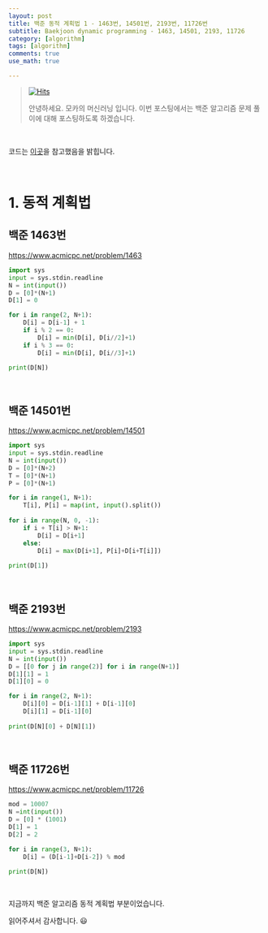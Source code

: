 ```yaml
---
layout: post
title: 백준 동적 계획법 1 - 1463번, 14501번, 2193번, 11726번
subtitle: Baekjoon dynamic programming - 1463, 14501, 2193, 11726
category: [algorithm]
tags: [algorithm]
comments: true
use_math: true

---
```






> [![Hits](https://hits.seeyoufarm.com/api/count/incr/badge.svg?url=https%3A%2F%2Fysbsb.github.io%2Falgorithm%2F2023%2F06%2F22%2Fcombination2.html&count_bg=%2379C83D&title_bg=%23555555&icon=&icon_color=%23E7E7E7&title=hits&edge_flat=false)](https://hits.seeyoufarm.com)
>
> 안녕하세요. 모카의 머신러닝 입니다. 이번 포스팅에서는 백준 알고리즘 문제 풀이에 대해 포스팅하도록 하겠습니다. 

<br>

코드는 [이곳](https://github.com/doitcodingtest/python)을 참고했음을 밝힙니다.

<br>

# 1. 동적 계획법



## 백준 1463번

https://www.acmicpc.net/problem/1463

```python
import sys
input = sys.stdin.readline
N = int(input())
D = [0]*(N+1)
D[1] = 0

for i in range(2, N+1):
    D[i] = D[i-1] + 1
    if i % 2 == 0:
        D[i] = min(D[i], D[i//2]+1)
    if i % 3 == 0:
        D[i] = min(D[i], D[i//3]+1)

print(D[N])
```



<br>





## 백준 14501번

https://www.acmicpc.net/problem/14501

```python
import sys
input = sys.stdin.readline
N = int(input())
D = [0]*(N+2)
T = [0]*(N+1)
P = [0]*(N+1)

for i in range(1, N+1):
    T[i], P[i] = map(int, input().split())
    
for i in range(N, 0, -1):
    if i + T[i] > N+1:
        D[i] = D[i+1]
    else:
        D[i] = max(D[i+1], P[i]+D[i+T[i]])
        
print(D[1])
```



<br>







## 백준 2193번

https://www.acmicpc.net/problem/2193

```python
import sys
input = sys.stdin.readline
N = int(input())
D = [[0 for j in range(2)] for i in range(N+1)]
D[1][1] = 1
D[1][0] = 0

for i in range(2, N+1):
    D[i][0] = D[i-1][1] + D[i-1][0]
    D[i][1] = D[i-1][0]
    
print(D[N][0] + D[N][1])
```



<br>



## 백준 11726번

https://www.acmicpc.net/problem/11726

```python
mod = 10007
N =int(input())
D = [0] * (1001)
D[1] = 1
D[2] = 2

for i in range(3, N+1):
    D[i] = (D[i-1]+D[i-2]) % mod

print(D[N])
```



<br>









지금까지 백준 알고리즘 동적 계획법 부분이었습니다.

읽어주셔서 감사합니다. 😃

